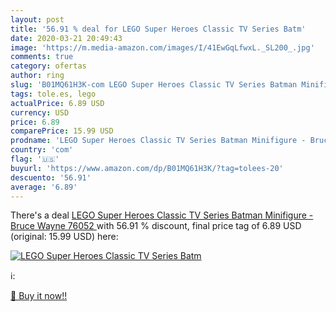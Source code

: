 ```yaml
---
layout: post
title: '56.91 % deal for LEGO Super Heroes Classic TV Series Batm'
date: 2020-03-21 20:49:43
image: 'https://m.media-amazon.com/images/I/41EwGqLfwxL._SL200_.jpg'
comments: true
category: ofertas
author: ring
slug: 'B01MQ61H3K-com LEGO Super Heroes Classic TV Series Batman Minifigure -...'
tags: tole.es, lego
actualPrice: 6.89 USD
currency: USD
price: 6.89
comparePrice: 15.99 USD
prodname: 'LEGO Super Heroes Classic TV Series Batman Minifigure - Bruce Wayne  76052 '
country: 'com'
flag: '🇺🇸'
buyurl: 'https://www.amazon.com/dp/B01MQ61H3K/?tag=tolees-20'
descuento: '56.91'
average: '6.89'
---
```


There's a deal [LEGO Super Heroes Classic TV Series Batman Minifigure - Bruce Wayne  76052 ](https://www.amazon.com/dp/B01MQ61H3K/?tag=tolees-20)  with  56.91 % discount, final price tag of  6.89 USD (original: 15.99 USD) here:

[![LEGO Super Heroes Classic TV Series Batm](https://m.media-amazon.com/images/I/41EwGqLfwxL._SL200_.jpg)](https://www.amazon.com/dp/B01MQ61H3K/?tag=tolees-20)

ℹ️:


[🛒 Buy it now!!](https://www.amazon.com/dp/B01MQ61H3K/?tag=tolees-20)
